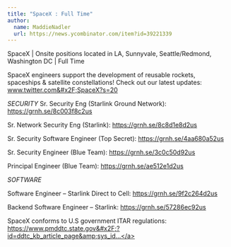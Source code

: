 ```yaml
---
title: "SpaceX : Full Time"
author:
  name: MaddieNadler
  url: https://news.ycombinator.com/item?id=39221339
---
```

SpaceX | Onsite positions located in LA, Sunnyvale, Seattle&#x2F;Redmond, Washington DC | Full Time

SpaceX engineers support the development of reusable rockets, spaceships &amp; satellite constellations! Check out our latest updates: www.twitter.com&#x2F;SpaceX?s=20

<i>SECURITY</i>
Sr. Security Eng (Starlink Ground Network): <a href="https:&#x2F;&#x2F;grnh.se&#x2F;8c003f8c2us" rel="nofollow">https:&#x2F;&#x2F;grnh.se&#x2F;8c003f8c2us</a>

Sr. Network Security Eng (Starlink): <a href="https:&#x2F;&#x2F;grnh.se&#x2F;8c8d1e8d2us" rel="nofollow">https:&#x2F;&#x2F;grnh.se&#x2F;8c8d1e8d2us</a>

Sr. Security Software Engineer (Top Secret): <a href="https:&#x2F;&#x2F;grnh.se&#x2F;4aa680a52us" rel="nofollow">https:&#x2F;&#x2F;grnh.se&#x2F;4aa680a52us</a>

Sr. Security Engineer (Blue Team): <a href="https:&#x2F;&#x2F;grnh.se&#x2F;3c0c50d92us" rel="nofollow">https:&#x2F;&#x2F;grnh.se&#x2F;3c0c50d92us</a>

Principal Engineer (Blue Team): <a href="https:&#x2F;&#x2F;grnh.se&#x2F;ae512e1d2us" rel="nofollow">https:&#x2F;&#x2F;grnh.se&#x2F;ae512e1d2us</a>

<i>SOFTWARE</i>

Software Engineer – Starlink Direct to Cell: <a href="https:&#x2F;&#x2F;grnh.se&#x2F;9f2c264d2us" rel="nofollow">https:&#x2F;&#x2F;grnh.se&#x2F;9f2c264d2us</a>

Backend Software Engineer – Starlink: <a href="https:&#x2F;&#x2F;grnh.se&#x2F;57286ec92us" rel="nofollow">https:&#x2F;&#x2F;grnh.se&#x2F;57286ec92us</a>

SpaceX conforms to U.S government ITAR regulations: <a href="https:&#x2F;&#x2F;www.pmddtc.state.gov&#x2F;?id=ddtc_kb_article_page&amp;sys_id=24d528fddbfc930044f9ff621f961987" rel="nofollow">https:&#x2F;&#x2F;www.pmddtc.state.gov&#x2F;?id=ddtc_kb_article_page&amp;sys_id...</a>
